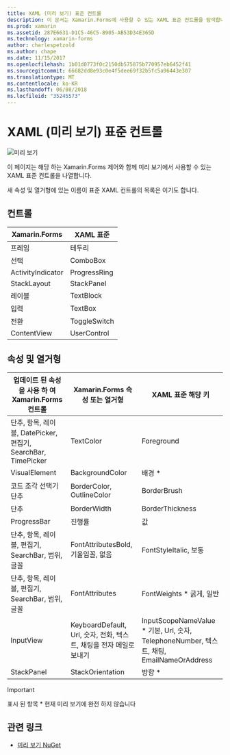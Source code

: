 ```yaml
---
title: XAML (미리 보기) 표준 컨트롤
description: 이 문서는 Xamarin.Forms에 사용할 수 있는 XAML 표준 컨트롤을 탐색합니다.
ms.prod: xamarin
ms.assetid: 287E6631-D1C5-46C5-8905-AB53D34E365D
ms.technology: xamarin-forms
author: charlespetzold
ms.author: chape
ms.date: 11/15/2017
ms.openlocfilehash: 1b01d0773f0c2150db575875b770957eb6452f41
ms.sourcegitcommit: 66682dd8e93c0e4f5dee69f32b5fc5a96443e307
ms.translationtype: MT
ms.contentlocale: ko-KR
ms.lasthandoff: 06/08/2018
ms.locfileid: "35245573"
---
```

# <a name="xaml-standard-preview-controls"></a>XAML (미리 보기) 표준 컨트롤

![미리 보기](~/media/shared/preview.png)

이 페이지는 해당 하는 Xamarin.Forms 제어와 함께 미리 보기에서 사용할 수 있는 XAML 표준 컨트롤을 나열합니다.

새 속성 및 열거형에 있는 이름이 표준 XAML 컨트롤의 목록은 이기도 합니다.

## <a name="controls"></a>컨트롤

|Xamarin.Forms|XAML 표준|
|--- |--- |
|프레임|테두리|
|선택|ComboBox|
|ActivityIndicator|ProgressRing|
|StackLayout|StackPanel|
|레이블|TextBlock|
|입력|TextBox|
|전환|ToggleSwitch|
|ContentView|UserControl|


## <a name="properties-and-enumerations"></a>속성 및 열거형

|업데이트 된 속성을 사용 하 여 Xamarin.Forms 컨트롤|Xamarin.Forms 속성 또는 열거형|XAML 표준 해당 키|
|--- |--- |--- |
|단추, 항목, 레이블, DatePicker, 편집기, SearchBar, TimePicker|TextColor|Foreground|
|VisualElement|BackgroundColor|배경 *|
|코드 조각 선택기 단추|BorderColor, OutlineColor|BorderBrush|
|단추|BorderWidth|BorderThickness|
|ProgressBar|진행률|값|
|단추, 항목, 레이블, 편집기, SearchBar, 범위, 글꼴|FontAttributesBold, 기울임꼴, 없음|FontStyleItalic, 보통|
|단추, 항목, 레이블, 편집기, SearchBar, 범위, 글꼴|FontAttributes|FontWeights * 굵게, 일반|
|InputView|KeyboardDefault, Url, 숫자, 전화, 텍스트, 채팅을 전자 메일로 보내기|InputScopeNameValue * 기본, Url, 숫자, TelephoneNumber, 텍스트, 채팅, EmailNameOrAddress|
|StackPanel|StackOrientation|방향 *|

> [!IMPORTANT]
> 표시 된 항목 * 현재 미리 보기에 완전 하지 않습니다

## <a name="related-links"></a>관련 링크

- [미리 보기 NuGet](https://aka.ms/xf-xamlstandard-nuget)

